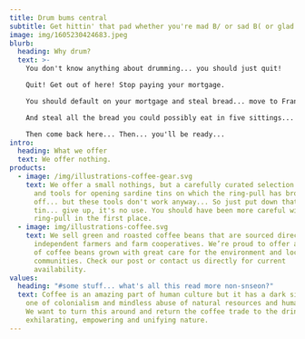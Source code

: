 ```yaml
---
title: Drum bums central
subtitle: Get hittin' that pad whether you're mad B/ or sad B( or glad 8D
image: img/1605230424683.jpeg
blurb:
  heading: Why drum?
  text: >-
    You don't know anything about drumming... you should just quit!

    Quit! Get out of here! Stop paying your mortgage.

    You should default on your mortgage and steal bread... move to France first though.

    And steal all the bread you could possibly eat in five sittings... then eat it in one sitting. In a public place. And laugh... Laugh loudly until the passers-bys become frightened...

    Then come back here... Then... you'll be ready...
intro:
  heading: What we offer
  text: We offer nothing.
products:
  - image: /img/illustrations-coffee-gear.svg
    text: We offer a small nothings, but a carefully curated selection of whimsicals
      and tools for opening sardine tins on which the ring-pull has broken
      off... but these tools don't work anyway... So just put down that sardine
      tin... give up, it's no use. You should have been more careful with the
      ring-pull in the first place.
  - image: img/illustrations-coffee.svg
    text: We sell green and roasted coffee beans that are sourced directly from
      independent farmers and farm cooperatives. We’re proud to offer a variety
      of coffee beans grown with great care for the environment and local
      communities. Check our post or contact us directly for current
      availability.
values:
  heading: "#some stuff... what's all this read more non-snseon?"
  text: Coffee is an amazing part of human culture but it has a dark side too –
    one of colonialism and mindless abuse of natural resources and human lives.
    We want to turn this around and return the coffee trade to the drink’s
    exhilarating, empowering and unifying nature.
---
```

